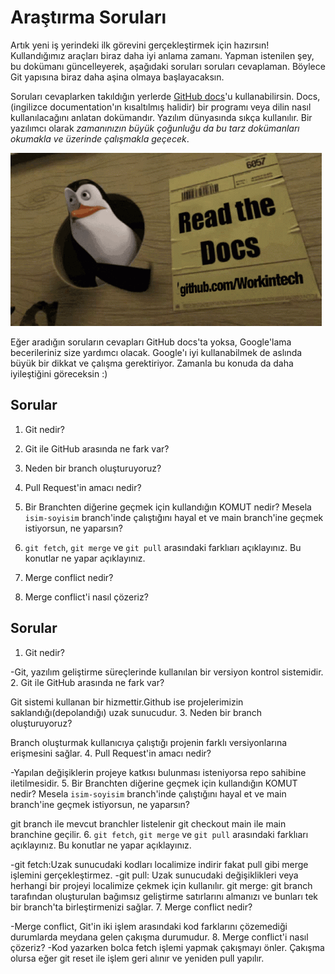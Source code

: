 # Araştırma Soruları

Artık yeni iş yerindeki ilk görevini gerçekleştirmek için hazırsın! Kullandığımız araçları biraz daha iyi anlama zamanı. Yapman istenilen şey, bu dokümanı güncelleyerek, aşağıdaki soruları soruları cevaplaman. Böylece Git yapısına biraz daha aşina olmaya başlayacaksın.

Soruları cevaplarken takıldığın yerlerde [GitHub docs](https://docs.github.com/en)'u kullanabilirsin. Docs, (ingilizce documentation'ın kısaltılmış halidir) bir programı veya dilin nasıl kullanılacağını anlatan dokümandır. Yazılım dünyasında sıkça kullanılır. Bir yazılımcı olarak _zamanınızın büyük çoğunluğu da bu tarz dokümanları okumakla ve üzerinde çalışmakla geçecek_.

![READ THE DOCS](https://github.com/Workintech/FSWeb-S1G1-Projesi-Web-Development-Projesi-icin-Git/blob/main/read-the-docs-wit.gif?raw=true)

Eğer aradığın soruların cevapları GitHub docs'ta yoksa, Google'lama becerileriniz size yardımcı olacak. Google'ı iyi kullanabilmek de aslında büyük bir dikkat ve çalışma gerektiriyor. Zamanla bu konuda da daha iyileştiğini göreceksin :)

## Sorular

1. Git nedir?

2. Git ile GitHub arasında ne fark var?

3. Neden bir branch oluşturuyoruz?

4. Pull Request'in amacı nedir?

5. Bir Branchten diğerine geçmek için kullandığın KOMUT nedir? Mesela `isim-soyisim` branch'inde çalıştığını hayal et ve main branch'ine geçmek istiyorsun, ne yaparsın?

6. `git fetch`, `git merge` ve `git pull` arasındaki farklıarı açıklayınız. Bu konutlar ne yapar açıklayınız.

7. Merge conflict nedir?

8. Merge conflict'i nasıl çözeriz?
## Sorular

1. Git nedir?

  -Git, yazılım geliştirme süreçlerinde kullanılan bir versiyon kontrol sistemidir.
2. Git ile GitHub arasında ne fark var?

  Git sistemi kullanan bir hizmettir.Github ise projelerimizin saklandığı(depolandığı) uzak sunucudur.
3. Neden bir branch oluşturuyoruz?

Branch oluşturmak kullanıcıya çalıştığı projenin farklı versiyonlarına erişmesini sağlar.
4. Pull Request'in amacı nedir?

-Yapılan değişiklerin projeye katkısı bulunması isteniyorsa repo sahibine iletilmesidir.
5. Bir Branchten diğerine geçmek için kullandığın KOMUT nedir? Mesela `isim-soyisim` branch'inde çalıştığını hayal et ve main branch'ine geçmek istiyorsun, ne yaparsın?

git branch ile mevcut branchler listelenir
 git checkout main ile main branchine geçilir.
6. `git fetch`, `git merge` ve `git pull` arasındaki farklıarı açıklayınız. Bu konutlar ne yapar açıklayınız.

-git fetch:Uzak sunucudaki kodları localimize indirir fakat pull gibi merge işlemini gerçekleştirmez.
-git pull: Uzak sunucudaki değişiklikleri veya herhangi bir projeyi localimize çekmek için kullanılır. 
 git merge: git branch tarafından oluşturulan bağımsız geliştirme satırlarını almanızı ve bunları tek bir branch'ta birleştirmenizi sağlar.
7. Merge conflict nedir?

-Merge conflict, Git'in iki işlem arasındaki kod farklarını çözemediği durumlarda meydana gelen çakışma durumudur.
8. Merge conflict'i nasıl çözeriz?
-Kod yazarken bolca fetch işlemi yapmak çakışmayı önler. Çakışma olursa eğer git reset ile işlem geri alınır ve yeniden pull yapılır.